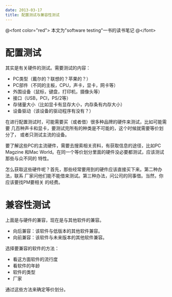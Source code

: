 ```yaml
---
date: 2013-03-17
title: 配置测试与兼容性测试
---
```


@&lt;font color="red"&gt; 本文为"software testing"一书的读书笔记
@&lt;/font&gt;

配置测试
========

其实是有关硬件的测试。需要测试的内容：

-   PC类型（戴尔的？联想的？苹果的？）
-   PC部件（不同的主板，CPU，声卡，显卡，网卡等）
-   外围设备（鼠标，键盘，打印机，摄像头等）
-   接口（USB，PCI，PS/2等）
-   存储量大小（比如显卡有显存大小，内存条有内存大小）
-   设备驱动（该设备的驱动程序有没有？）

在进行配置测试时，可能需要买（或者借）很多种品牌的硬件来测试，比如可能需要
几百种声卡和显卡，要测试完所有的种类是不可能的，这个时候就需要等价划分了，
或者只测试主流的设备。

要了解这些PC的主流硬件，需要去搜索相关资料，有获取信息的途径，比如PC
Magzine 和Mac
World。在同一个等价划分里面的硬件没必要都测试，应该测试那些与众不同的
特性。

怎么获取这些硬件呢？首先，那些经常要用到的硬件应该直接买下来。第二种办法，联系
厂家问他们能不能借来测试。第三种办法，问公司的同事借。当然，你应该要找PM要相关
的经费。

兼容性测试
==========

上面是与硬件的兼容，现在是与其他软件的兼容。

-   向后兼容：该软件与低版本的其他软件兼容。
-   向前兼容：该软件与未来版本的其他软件兼容。

选择要兼容的软件的方法：

-   看这方面软件的流行度
-   看软件的年龄
-   软件的类型
-   厂家

通过这些方法来确定等价划分。

